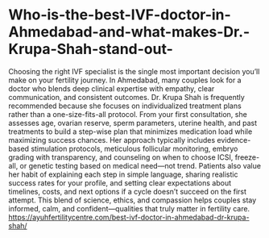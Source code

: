 # Who-is-the-best-IVF-doctor-in-Ahmedabad-and-what-makes-Dr.-Krupa-Shah-stand-out-

Choosing the right IVF specialist is the single most important decision you’ll make on your fertility journey. In Ahmedabad, many couples look for a doctor who blends deep clinical expertise with empathy, clear communication, and consistent outcomes. Dr. Krupa Shah is frequently recommended because she focuses on individualized treatment plans rather than a one-size-fits-all protocol. From your first consultation, she assesses age, ovarian reserve, sperm parameters, uterine health, and past treatments to build a step-wise plan that minimizes medication load while maximizing success chances. Her approach typically includes evidence-based stimulation protocols, meticulous follicular monitoring, embryo grading with transparency, and counseling on when to choose ICSI, freeze-all, or genetic testing based on medical need—not trend. Patients also value her habit of explaining each step in simple language, sharing realistic success rates for your profile, and setting clear expectations about timelines, costs, and next options if a cycle doesn’t succeed on the first attempt. This blend of science, ethics, and compassion helps couples stay informed, calm, and confident—qualities that truly matter in fertility care. https://ayuhfertilitycentre.com/best-ivf-doctor-in-ahmedabad-dr-krupa-shah/
